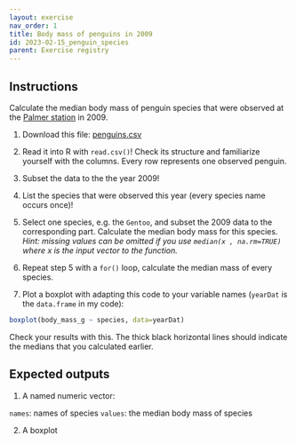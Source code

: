```yaml
---
layout: exercise 
nav_order: 1
title: Body mass of penguins in 2009
id: 2023-02-15_penguin_species
parent: Exercise registry
---
```



## Instructions

Calculate the median body mass of penguin species that were observed at the [Palmer station](https://allisonhorst.github.io/palmerpenguins/) in 2009.

1. Download this file: [penguins.csv]({{site.url}}{{site.baseurl}}/download/penguins.csv)

2. Read it into R with `read.csv()`! Check its structure and familiarize yourself with the columns. Every row represents one observed penguin. 

3. Subset the data to the the year 2009!

4. List the species that were observed this year (every species name occurs once)!

5. Select one species, e.g. the `Gentoo`, and subset the 2009 data to the corresponding part. Calculate the median body mass for this species. *Hint: missing values can be omitted if you use `median(x , na.rm=TRUE)` where x is the input vector to the function.*

6. Repeat step 5 with a `for()` loop, calculate the median mass of every species.

7. Plot a boxplot with adapting this code to your variable names (`yearDat` is the `data.frame` in my code):

```R
boxplot(body_mass_g ~ species, data=yearDat)
```

Check your results with this. The thick black horizontal lines should indicate the medians that you calculated earlier.

## Expected outputs

1. A named numeric vector:

`names`: names of species 
`values`: the median body mass of species

2. A boxplot 




 




